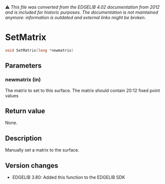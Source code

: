 :warning: _This file was converted from the EDGELIB 4.02 documentation from 2012 and is included for historic purposes. The documentation is not maintained anymore: information is outdated and external links might be broken._

# SetMatrix


```c++
void SetMatrix(long *newmatrix)
```

## Parameters
### newmatrix (in)
The matrix to set to this surface. The matrix should contain 20:12 fixed point values

## Return value
None.

## Description
Manually set a matrix to the surface.

## Version changes
- EDGELIB 3.80: Added this function to the EDGELIB SDK

